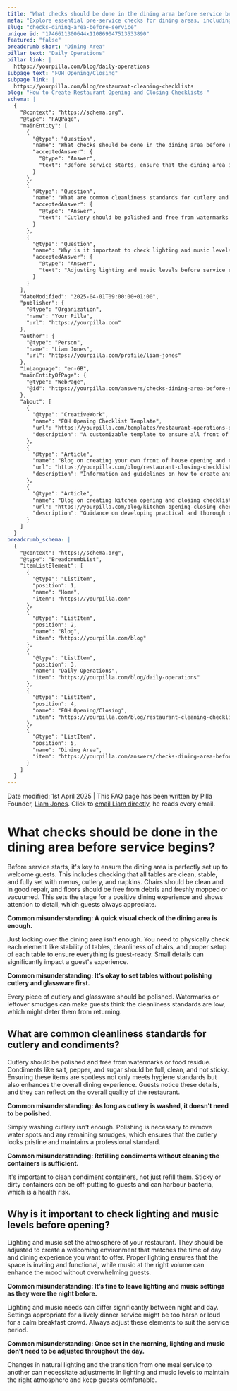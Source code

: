 ```yaml
---
title: "What checks should be done in the dining area before service begins?"
meta: "Explore essential pre-service checks for dining areas, including table setup, cutlery polishing, and adjusting lighting and music for optimal guest experience."
slug: "checks-dining-area-before-service"
unique id: "1746611300644x110869047513533890"
featured: "false"
breadcrumb short: "Dining Area"
pillar text: "Daily Operations"
pillar link: |
  https://yourpilla.com/blog/daily-operations
subpage text: "FOH Opening/Closing"
subpage link: |
  https://yourpilla.com/blog/restaurant-cleaning-checklists
blog: "How to Create Restaurant Opening and Closing Checklists "
schema: |
  {
    "@context": "https://schema.org",
    "@type": "FAQPage",
    "mainEntity": [
      {
        "@type": "Question",
        "name": "What checks should be done in the dining area before service begins?",
        "acceptedAnswer": {
          "@type": "Answer",
          "text": "Before service starts, ensure that the dining area is well-prepared to welcome guests. This involves checking that all tables are clean, stable, and completely set with menus, cutlery, and napkins. Chairs should be clean and in good repair. Floors need to be free of any debris and should be freshly mopped or vacuumed. Ensuring every detail is addressed shows attention to cleanliness and readiness, which enhances the guest's dining experience."
        }
      },
      {
        "@type": "Question",
        "name": "What are common cleanliness standards for cutlery and condiments?",
        "acceptedAnswer": {
          "@type": "Answer",
          "text": "Cutlery should be polished and free from watermarks or food residue. Condiments like salt, pepper, and sugar containers should be full, clean, and not sticky. Ensuring these items are impeccably clean meets hygiene standards and enhances the dining experience, reflecting positively on the restaurant's quality."
        }
      },
      {
        "@type": "Question",
        "name": "Why is it important to check lighting and music levels before opening?",
        "acceptedAnswer": {
          "@type": "Answer",
          "text": "Adjusting lighting and music levels before service starts is crucial to create the desired atmosphere in the restaurant. Appropriate lighting ensures the space is functional and inviting, while music at the right volume enhances rather than overwhelms the mood. It's important to adapt these settings to suit the time of day and specific dining experience, reflecting changes in natural lighting and transitioning between meal services."
        }
      }
    ],
    "dateModified": "2025-04-01T09:00:00+01:00",
    "publisher": {
      "@type": "Organization",
      "name": "Your Pilla",
      "url": "https://yourpilla.com"
    },
    "author": {
      "@type": "Person",
      "name": "Liam Jones",
      "url": "https://yourpilla.com/profile/liam-jones"
    },
    "inLanguage": "en-GB",
    "mainEntityOfPage": {
      "@type": "WebPage",
      "@id": "https://yourpilla.com/answers/checks-dining-area-before-service"
    },
    "about": [
      {
        "@type": "CreativeWork",
        "name": "FOH Opening Checklist Template",
        "url": "https://yourpilla.com/templates/restaurant-operations-opening-checklist",
        "description": "A customizable template to ensure all front of house operations are checked and prepped before opening."
      },
      {
        "@type": "Article",
        "name": "Blog on creating your own front of house opening and closing checklists",
        "url": "https://yourpilla.com/blog/restaurant-closing-checklist",
        "description": "Information and guidelines on how to create and effectively use your own front of house checklists."
      },
      {
        "@type": "Article",
        "name": "Blog on creating kitchen opening and closing checklists",
        "url": "https://yourpilla.com/blog/kitchen-opening-closing-checklists",
        "description": "Guidance on developing practical and thorough checklists for kitchen operations at opening and closing times."
      }
    ]
  }
breadcrumb_schema: |
  {
    "@context": "https://schema.org",
    "@type": "BreadcrumbList",
    "itemListElement": [
      {
        "@type": "ListItem",
        "position": 1,
        "name": "Home",
        "item": "https://yourpilla.com"
      },
      {
        "@type": "ListItem",
        "position": 2,
        "name": "Blog",
        "item": "https://yourpilla.com/blog"
      },
      {
        "@type": "ListItem",
        "position": 3,
        "name": "Daily Operations",
        "item": "https://yourpilla.com/blog/daily-operations"
      },
      {
        "@type": "ListItem",
        "position": 4,
        "name": "FOH Opening/Closing",
        "item": "https://yourpilla.com/blog/restaurant-cleaning-checklists"
      },
      {
        "@type": "ListItem",
        "position": 5,
        "name": "Dining Area",
        "item": "https://yourpilla.com/answers/checks-dining-area-before-service"
      }
    ]
  }
---
```


Date modified: 1st April 2025 | This FAQ page has been written by Pilla Founder, [Liam Jones](https://yourpilla.com/profile/liam-jones). Click to [email Liam directly](https://mailto:liam@yourpilla.com), he reads every email.

# What checks should be done in the dining area before service begins?

Before service starts, it's key to ensure the dining area is perfectly set up to welcome guests. This includes checking that all tables are clean, stable, and fully set with menus, cutlery, and napkins. Chairs should be clean and in good repair, and floors should be free from debris and freshly mopped or vacuumed. This sets the stage for a positive dining experience and shows attention to detail, which guests always appreciate.

**Common misunderstanding: A quick visual check of the dining area is enough.**

Just looking over the dining area isn't enough. You need to physically check each element like stability of tables, cleanliness of chairs, and proper setup of each table to ensure everything is guest-ready. Small details can significantly impact a guest's experience.

**Common misunderstanding: It’s okay to set tables without polishing cutlery and glassware first.**

Every piece of cutlery and glassware should be polished. Watermarks or leftover smudges can make guests think the cleanliness standards are low, which might deter them from returning.

## What are common cleanliness standards for cutlery and condiments?

Cutlery should be polished and free from watermarks or food residue. Condiments like salt, pepper, and sugar should be full, clean, and not sticky. Ensuring these items are spotless not only meets hygiene standards but also enhances the overall dining experience. Guests notice these details, and they can reflect on the overall quality of the restaurant.

**Common misunderstanding: As long as cutlery is washed, it doesn’t need to be polished.**

Simply washing cutlery isn't enough. Polishing is necessary to remove water spots and any remaining smudges, which ensures that the cutlery looks pristine and maintains a professional standard.

**Common misunderstanding: Refilling condiments without cleaning the containers is sufficient.**

It's important to clean condiment containers, not just refill them. Sticky or dirty containers can be off-putting to guests and can harbour bacteria, which is a health risk.

## Why is it important to check lighting and music levels before opening?

Lighting and music set the atmosphere of your restaurant. They should be adjusted to create a welcoming environment that matches the time of day and dining experience you want to offer. Proper lighting ensures that the space is inviting and functional, while music at the right volume can enhance the mood without overwhelming guests.

**Common misunderstanding: It’s fine to leave lighting and music settings as they were the night before.**

Lighting and music needs can differ significantly between night and day. Settings appropriate for a lively dinner service might be too harsh or loud for a calm breakfast crowd. Always adjust these elements to suit the service period.

**Common misunderstanding: Once set in the morning, lighting and music don’t need to be adjusted throughout the day.**

Changes in natural lighting and the transition from one meal service to another can necessitate adjustments in lighting and music levels to maintain the right atmosphere and keep guests comfortable.
